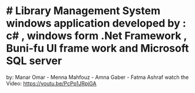 # # Library Management System windows application developed by :  c# , windows form .Net Framework , Buni-fu UI frame work and Microsoft SQL server 
by: Manar Omar - Menna Mahfouz - Amna Gaber - Fatma Ashraf
watch the Video: https://youtu.be/PcPp1JRpjGA
